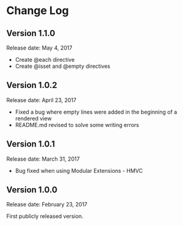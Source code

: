 # Change Log

## Version 1.1.0

Release date: May 4, 2017

+ Create @each directive
+ Create @isset and @empty directives

## Version 1.0.2

Release date: April 23, 2017

+ Fixed a bug where empty lines were added in the beginning of a rendered view
+ README.md revised to solve some writing errors

## Version 1.0.1

Release date: March 31, 2017

+ Bug fixed when using Modular Extensions - HMVC

## Version 1.0.0

Release date: February 23, 2017

First publicly released version.
